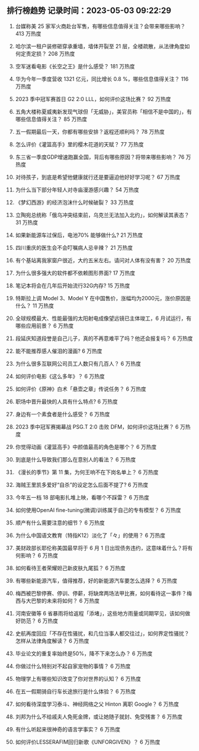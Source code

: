 
## 排行榜趋势 记录时间：2023-05-03 09:22:29
  
  1. 台媒称美 25 家军火商赴台军售，有哪些信息值得关注？会带来哪些影响？ 413 万热度
    
  2. 哈尔滨一租户装修砸穿承重墙，墙体开裂至 21 层，全楼疏散，从法律角度如何定责定损？ 208 万热度
    
  3. 空军迷看电影《长空之王》是什么感受？ 181 万热度
    
  4. 华为今年一季度营收 1321 亿元，同比增长 0.8 %，哪些信息值得关注？ 116 万热度
    
  5. 2023 季中冠军赛首日 G2 2:0 LLL，如何评价这场比赛？ 92 万热度
    
  6. 五角大楼称夏威夷新发现气球但「无威胁」，美官员称「相信不是中国的」，有哪些信息值得关注？ 85 万热度
    
  7. 五一假期最后一天，你都有哪些安排？返程还顺利吗？ 78 万热度
    
  8. 怎么评价《灌篮高手》里的樱木花道的天赋？ 77 万热度
    
  9. 东三省一季度GDP增速跑赢全国，背后有哪些原因？将带来哪些影响？ 76 万热度
    
  10. 对待孩子，到底是希望他健康就行还是要逼迫他好好学习呢？ 67 万热度
    
  11. 为什么当下部分年轻人对寺庙漫游感兴趣？ 54 万热度
    
  12. 《梦幻西游》的经济泡沫什么时候破裂？ 33 万热度
    
  13. 立陶宛总统称「俄乌冲突结束前，乌克兰无法加入北约」，如何解读其表态？ 31 万热度
    
  14. 如果新能源车过保后，电池70% 能够做什么? 21 万热度
    
  15. 四川重庆的医生会不会叮嘱病人忌辛辣？ 21 万热度
    
  16. 有个基站离我家窗户很近，大约五米左右。请问对人体有没有害？ 20 万热度
    
  17. 为什么很多强大的软件都不依赖图形界面? 17 万热度
    
  18. 笔记本将会在几年后开始流行32G内存? 15 万热度
    
  19. 特斯拉上调 Model 3、Model Y 在中国售价，涨幅均为2000元，涨价原因是什么？ 11 万热度
    
  20. 全球规模最大、性能最强的太阳射电成像望远镜已主体竣工，6 月试运行，有哪些应用前景？ 6 万热度
    
  21. 段延庆知道段誉是自己儿子，真的不再意难平了吗？他还会报复吗？ 6 万热度
    
  22. 能不能推荐感人催泪的漫画? 6 万热度
    
  23. 为什么很多互联网公司员工人数只有几百人？ 6 万热度
    
  24. 如何评价电影《这么多年》？ 6 万热度
    
  25. 如何评价《原神》白术「悬壶之章」传说任务？ 6 万热度
    
  26. 职场中晋升最快的人具有什么特点? 6 万热度
    
  27. 身边有一个素食者是什么感受？ 6 万热度
    
  28. 2023 季中冠军赛揭幕战 PSG.T 2:0 击败 DFM，如何评价这场比赛？ 6 万热度
    
  29. 你觉得动画《灌篮高手》中颜值最高的角色是哪个？ 6 万热度
    
  30. 到底是什么导致我们那么在意别人的看法？ 6 万热度
    
  31. 《漫长的季节》第 11 集，为何王响不在下岗名单上？ 6 万热度
    
  32. 海贼王里凯多爱好“自杀”的设定怎么后面不提了? 6 万热度
    
  33. 今年五一档 18 部电影扎堆上映，看哪个不踩雷？ 6 万热度
    
  34. 如何使用OpenAI fine-tuning(微调)训练属于自己的专有模型？ 6 万热度
    
  35. 顺产有什么需要注意的细节？ 6 万热度
    
  36. 为什么中国语文教育（特指K12）淡化了「々」的使用？ 6 万热度
    
  37. 美财政部长耶伦称美国最早将于 6 月 1 日出现债务违约，这意味着什么？将有何影响？ 6 万热度
    
  38. 如何看待王者荣耀妲己新皮肤九尾狐？ 6 万热度
    
  39. 有哪些新能源汽车，值得推荐，好的新能源汽车要怎么选择？ 6 万热度
    
  40. 梅西被巴黎停赛、停训、停薪，将缺席两场法甲比赛，如何看待这一事件？梅西与大巴黎的未来将如何？ 6 万热度
    
  41. 河南安徽等 6 省暴雨将给返程「添堵」，这些地方雨量或同期罕见，该如何做好防范？ 6 万热度
    
  42. 史航再度回应「不存在性骚扰，和几位当事人都交往过」，如何界定性骚扰？怎样从法律角度解读？ 6 万热度
    
  43. 毕业论文的重复率始终是50%，降不下来怎么办？ 6 万热度
    
  44. 你做过什么特别对不起自家宠物的事情？ 6 万热度
    
  45. 物理学上有哪些知识改变了你对世界的认知？ 6 万热度
    
  46. 在五一假期骑自行车长途旅行是什么体验？ 6 万热度
    
  47. 如何看待深度学习泰斗、神经网络之父 Hinton 离职 Google？ 6 万热度
    
  48. 刘邦为什么不给戚夫人免死金牌，或让她随子就封、免受残害？ 6 万热度
    
  49. 有什么听起来很神奇的语言学事实？ 6 万热度
    
  50. 如何评价LESSERAFIM回归新歌《UNFORGIVEN》？ 6 万热度
    